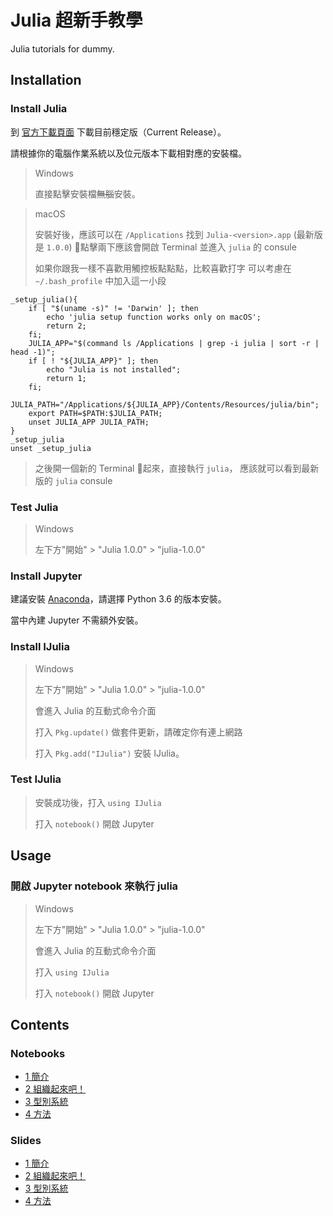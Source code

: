 # Julia 超新手教學
Julia tutorials for dummy.

## Installation

### Install Julia

到 [官方下載頁面](https://julialang.org/downloads/) 下載目前穩定版（Current Release）。

請根據你的電腦作業系統以及位元版本下載相對應的安裝檔。

> Windows
>
> 直接點擊安裝檔~~無腦~~安裝。

> macOS
>
> 安裝好後，應該可以在 `/Applications` 找到 `Julia-<version>.app` (最新版是 `1.0.0`)
> 點擊兩下應該會開啟 Terminal 並進入 `julia` 的 consule
>
> 如果你跟我一樣不喜歡用觸控板點點點，比較喜歡打字
> 可以考慮在 `~/.bash_profile` 中加入這一小段
```{bash}
_setup_julia(){
    if [ "$(uname -s)" != 'Darwin' ]; then
        echo 'julia setup function works only on macOS';
        return 2;
    fi; 
    JULIA_APP="$(command ls /Applications | grep -i julia | sort -r | head -1)";
    if [ ! "${JULIA_APP}" ]; then
        echo "Julia is not installed";
        return 1;
    fi; 
    JULIA_PATH="/Applications/${JULIA_APP}/Contents/Resources/julia/bin";
    export PATH=$PATH:$JULIA_PATH;
    unset JULIA_APP JULIA_PATH;
}
_setup_julia
unset _setup_julia
```
> 之後開一個新的 Terminal 起來，直接執行 `julia`，
> 應該就可以看到最新版的 `julia` consule


### Test Julia

> Windows
>
> 左下方"開始" > "Julia 1.0.0" > "julia-1.0.0"

### Install Jupyter

建議安裝 [Anaconda](https://www.anaconda.com/download/)，請選擇 Python 3.6 的版本安裝。

當中內建 Jupyter 不需額外安裝。

### Install IJulia

> Windows
>
> 左下方"開始" > "Julia 1.0.0" > "julia-1.0.0"
>
> 會進入 Julia 的互動式命令介面
>
> 打入 `Pkg.update()` 做套件更新，請確定你有連上網路
>
> 打入 `Pkg.add("IJulia")` 安裝 IJulia。

### Test IJulia

> 安裝成功後，打入 `using IJulia`
>
> 打入 `notebook()` 開啟 Jupyter

## Usage

### 開啟 Jupyter notebook 來執行 julia

> Windows
>
> 左下方"開始" > "Julia 1.0.0" > "julia-1.0.0"
>
> 會進入 Julia 的互動式命令介面
>
> 打入 `using IJulia`
>
> 打入 `notebook()` 開啟 Jupyter

## Contents

### Notebooks

* [1 簡介](/notebook/1_introduction.ipynb)
* [2 組織起來吧！](/notebook/2_organize_it.ipynb)
* [3 型別系統](/notebook/3_types.ipynb)
* [4 方法](/notebook/4_methods.ipynb)

### Slides

* [1 簡介](/slides/1_introduction.slides.pdf)
* [2 組織起來吧！](/slides/2_organize_it.slides.pdf)
* [3 型別系統](/slides/3_types.slides.pdf)
* [4 方法](/notebook/4_methods.slides.pdf)
